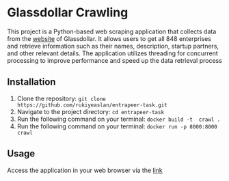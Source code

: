 # Glassdollar Crawling 

This project is a Python-based web scraping application that collects data from the [website](https://ranking.glassdollar.com/) of Glassdollar. It allows users to get all 848 enterprises and retrieve information such as their names, description, startup partners, and other relevant details. The application utilizes threading for concurrent processing to improve performance and speed up the data retrieval process

## Installation
1. Clone the repository: ```git clone https://github.com/rukiyeaslan/entrapeer-task.git```
2. Navigate to the project directory: ```cd entrapeer-task```
3. Run the following command on your terminal: ```docker build -t  crawl .```
4. Run the following command on your terminal: ```docker run -p 8000:8000 crawl```

## Usage
Access the application in your web browser via the [link](http://0.0.0.0:8000)

